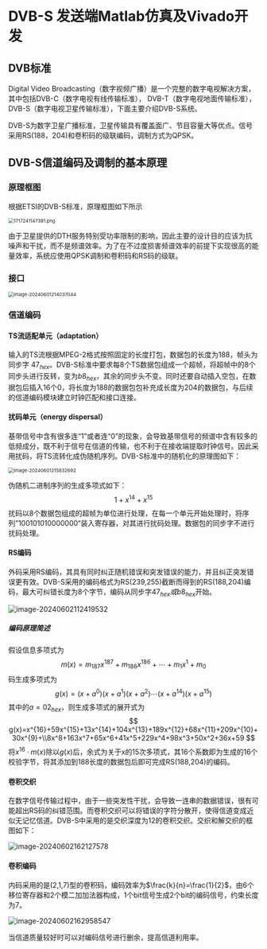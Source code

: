 # DVB-S 发送端Matlab仿真及Vivado开发

## DVB标准
Digital Video Broadcasting（数字视频广播）是一个完整的数字电视解决方案，其中包括DVB-C（数字电视有线传输标准），
DVB-T（数字电视地面传输标准），DVB-S（数字电视卫星传输标准），下面主要介绍DVB-S系统。

DVB-S为数字卫星广播标准，卫星传输具有覆盖面广、节目容量大等优点。信号采用RS(188，204)和卷积码的级联编码，调制方式为QPSK。

## DVB-S信道编码及调制的基本原理

### 原理框图
根据ETSI的DVB-S标准，原理框图如下所示

<img src="https://sawen-pic-blog.oss-cn-beijing.aliyuncs.com/utool_pic/1717241147381.png" alt="1717241147381.png" style="zoom:67%;" />

由于卫星提供的DTH服务特别受功率限制的影响，因此主要的设计目的应该为抗噪声和干扰，而不是频谱效率。为了在不过度损害频谱效率的前提下实现很高的能量效率，系统应使用QPSK调制和卷积码和RS码的级联。

### 接口

<img src="https://sawen-pic-blog.oss-cn-beijing.aliyuncs.com/2024after4202406012140085.png" alt="image-20240601214037044" style="zoom:67%;" />

### 信道编码

#### TS流适配单元（adaptation）

输入的TS流根据MPEG-2格式按照固定的长度打包，数据包的长度为188，帧头为同步字 $47_{hex}$。DVB-S标准中要求每8个TS数据包组成一个超帧，将超帧中的8个同步头进行反转，变为$b8_{hex}$，其余的同步头不变。同时还要自动插入空包，在数据包后插入16个0，将长度为188的数据包包补充成长度为204的数据包，与后续的信道编码模块建立时钟匹配和接口连接。



#### 扰码单元（energy dispersal）

基带信号中含有很多连“1”或者连“0”的现象，会导致基带信号的频谱中含有较多的低频成分，既不利于信号在信道的传输，也不利于在接收端提取时钟信号。因此采用扰码，将TS流转化成伪随机序列。DVB-S标准中的随机化的原理图如下：

<img src="https://sawen-pic-blog.oss-cn-beijing.aliyuncs.com/2024after4202406012158761.png" alt="image-20240601215832692" style="zoom:67%;" />

伪随机二进制序列的生成多项式如下：
$$
1+x^{14}+x^{15}
$$
扰码以8个数据包组成的超帧为单位进行处理，在每一个单元开始处理时，将序列”100101010000000“装入寄存器，对其进行扰码处理。数据包的同步字不进行扰码处理。

#### RS编码

外码采用RS编码，其具有同时纠正随机错误和突发错误的能力，并且纠正突发错误更有效。DVB-S采用的编码格式为RS(239,255)截断而得到的RS(188,204)编码，最大可纠错长度为8个字节，编码从同步字$47_{hex}或b8_{hex}$开始。

![image-20240602112419532](https://sawen-pic-blog.oss-cn-beijing.aliyuncs.com/2024after4202406021124574.png)

##### 编码原理简述

假设信息多项式为
$$
m(x)=m_{187}x^{187}+m_{186}x^{186}+\cdots+m_1x^1+m_0
$$
码生成多项式为
$$
g(x)=(x+a^0)(x+a^1)(x+a^2)\cdots(x+a^{14})(x+a^{15})
$$
其中的$a=02_{hex}$，则生成多项式的展开式为
$$
g(x)=x^{16}+59x^{15}+13x^{14}+104x^{13}+189x^{12}+68x^{11}+209x^{10}+30x^{9}+\\8x^8+163x^7+65x^6+41x^5+229x^4+98x^3+50x^2+36x+59
$$
将$x^{16}\cdot m(x)$除以$g(x)$后，余式为关于x的15次多项式，其16个系数即为生成的16个校验字节，将其添加到188长度的数据包后即可完成RS(188,204)的编码。

#### 卷积交织

在数字信号传输过程中，由于一些突发性干扰，会导致一连串的数据错误，很有可能超出RS码的纠错范围。而卷积交织可以将错误的字符分散开，使得信道变成近似无记忆信道。DVB-S中采用的是交织深度为12的卷积交织。交织和解交织的框图如下：

![image-20240602162127578](https://sawen-pic-blog.oss-cn-beijing.aliyuncs.com/2024after4202406021621696.png)

#### 卷积编码

内码采用的是(2,1,7)型的卷积码，编码效率为$\frac{k}{n}=\frac{1}{2}$，由6个移位寄存器和2个模二加加法器构成，1个bit信号生成2个bit的编码信号，约束长度为7。

![image-20240602162958547](https://sawen-pic-blog.oss-cn-beijing.aliyuncs.com/2024after4202406021629604.png)

当信道质量较好时可以对编码信号进行删余，提高信道利用率。

